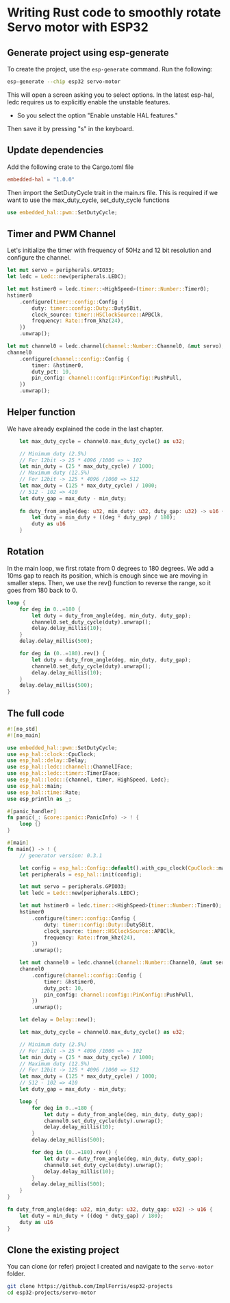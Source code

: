 # Writing Rust code to smoothly rotate Servo motor with ESP32

## Generate project using esp-generate

To create the project, use the `esp-generate` command. Run the following:

```sh
esp-generate --chip esp32 servo-motor
```
This will open a screen asking you to select options. In the latest esp-hal, ledc requires us to explicitly enable the unstable features. 

- So you select the option "Enable unstable HAL features."

Then save it by pressing "s" in the keyboard.


## Update dependencies
Add the following crate to the Cargo.toml file
```toml
embedded-hal = "1.0.0"
```

Then import the SetDutyCycle trait in the main.rs file. This is required if we want to use the max_duty_cycle, set_duty_cycle functions
```rust
use embedded_hal::pwm::SetDutyCycle;
```

## Timer and PWM Channel

Let's initialize the timer with frequency of 50Hz and 12 bit resolution and configure the channel.

```rust
let mut servo = peripherals.GPIO33;
let ledc = Ledc::new(peripherals.LEDC);

let mut hstimer0 = ledc.timer::<HighSpeed>(timer::Number::Timer0);
hstimer0
    .configure(timer::config::Config {
        duty: timer::config::Duty::Duty5Bit,
        clock_source: timer::HSClockSource::APBClk,
        frequency: Rate::from_khz(24),
    })
    .unwrap();

let mut channel0 = ledc.channel(channel::Number::Channel0, &mut servo);
channel0
    .configure(channel::config::Config {
        timer: &hstimer0,
        duty_pct: 10,
        pin_config: channel::config::PinConfig::PushPull,
    })
    .unwrap();
```

## Helper function

We have already explained the code in the last chapter.

```rust
    let max_duty_cycle = channel0.max_duty_cycle() as u32;

    // Minimum duty (2.5%)
    // For 12bit -> 25 * 4096 /1000 => ~ 102
    let min_duty = (25 * max_duty_cycle) / 1000;
    // Maximum duty (12.5%)
    // For 12bit -> 125 * 4096 /1000 => 512
    let max_duty = (125 * max_duty_cycle) / 1000;
    // 512 - 102 => 410
    let duty_gap = max_duty - min_duty;
    
    fn duty_from_angle(deg: u32, min_duty: u32, duty_gap: u32) -> u16 {
        let duty = min_duty + ((deg * duty_gap) / 180);
        duty as u16
    }
```

## Rotation

In the main loop, we first rotate from 0 degrees to 180 degrees. We add a 10ms gap to reach its position, which is enough since we are moving in smaller steps. Then, we use the rev() function to reverse the range, so it goes from 180 back to 0.

```rust
loop {
    for deg in 0..=180 {
        let duty = duty_from_angle(deg, min_duty, duty_gap);
        channel0.set_duty_cycle(duty).unwrap();
        delay.delay_millis(10);
    }
    delay.delay_millis(500);

    for deg in (0..=180).rev() {
        let duty = duty_from_angle(deg, min_duty, duty_gap);
        channel0.set_duty_cycle(duty).unwrap();
        delay.delay_millis(10);
    }
    delay.delay_millis(500);
}
```

## The full code
```rust
#![no_std]
#![no_main]

use embedded_hal::pwm::SetDutyCycle;
use esp_hal::clock::CpuClock;
use esp_hal::delay::Delay;
use esp_hal::ledc::channel::ChannelIFace;
use esp_hal::ledc::timer::TimerIFace;
use esp_hal::ledc::{channel, timer, HighSpeed, Ledc};
use esp_hal::main;
use esp_hal::time::Rate;
use esp_println as _;

#[panic_handler]
fn panic(_: &core::panic::PanicInfo) -> ! {
    loop {}
}

#[main]
fn main() -> ! {
    // generator version: 0.3.1

    let config = esp_hal::Config::default().with_cpu_clock(CpuClock::max());
    let peripherals = esp_hal::init(config);

    let mut servo = peripherals.GPIO33;
    let ledc = Ledc::new(peripherals.LEDC);

    let mut hstimer0 = ledc.timer::<HighSpeed>(timer::Number::Timer0);
    hstimer0
        .configure(timer::config::Config {
            duty: timer::config::Duty::Duty5Bit,
            clock_source: timer::HSClockSource::APBClk,
            frequency: Rate::from_khz(24),
        })
        .unwrap();

    let mut channel0 = ledc.channel(channel::Number::Channel0, &mut servo);
    channel0
        .configure(channel::config::Config {
            timer: &hstimer0,
            duty_pct: 10,
            pin_config: channel::config::PinConfig::PushPull,
        })
        .unwrap();

    let delay = Delay::new();

    let max_duty_cycle = channel0.max_duty_cycle() as u32;

    // Minimum duty (2.5%)
    // For 12bit -> 25 * 4096 /1000 => ~ 102
    let min_duty = (25 * max_duty_cycle) / 1000;
    // Maximum duty (12.5%)
    // For 12bit -> 125 * 4096 /1000 => 512
    let max_duty = (125 * max_duty_cycle) / 1000;
    // 512 - 102 => 410
    let duty_gap = max_duty - min_duty;

    loop {
        for deg in 0..=180 {
            let duty = duty_from_angle(deg, min_duty, duty_gap);
            channel0.set_duty_cycle(duty).unwrap();
            delay.delay_millis(10);
        }
        delay.delay_millis(500);

        for deg in (0..=180).rev() {
            let duty = duty_from_angle(deg, min_duty, duty_gap);
            channel0.set_duty_cycle(duty).unwrap();
            delay.delay_millis(10);
        }
        delay.delay_millis(500);
    }
}

fn duty_from_angle(deg: u32, min_duty: u32, duty_gap: u32) -> u16 {
    let duty = min_duty + ((deg * duty_gap) / 180);
    duty as u16
}
```


## Clone the existing project
You can clone (or refer) project I created and navigate to the `servo-motor` folder.

```sh
git clone https://github.com/ImplFerris/esp32-projects
cd esp32-projects/servo-motor
```
